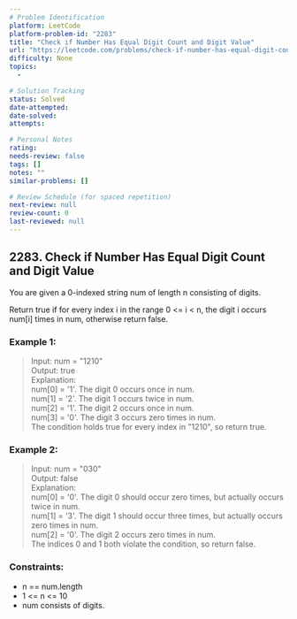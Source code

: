 ```yaml
---
# Problem Identification
platform: LeetCode
platform-problem-id: "2283"
title: "Check if Number Has Equal Digit Count and Digit Value"
url: "https://leetcode.com/problems/check-if-number-has-equal-digit-count-and-digit-value/"
difficulty: None
topics:
  -

# Solution Tracking
status: Solved
date-attempted:
date-solved:
attempts:

# Personal Notes
rating:
needs-review: false
tags: []
notes: ""
similar-problems: []

# Review Schedule (for spaced repetition)
next-review: null
review-count: 0
last-reviewed: null
---
```


## 2283. Check if Number Has Equal Digit Count and Digit Value
You are given a 0-indexed string num of length n consisting of digits.

Return true if for every index i in the range 0 <= i < n, the digit i occurs num[i] times in num, otherwise return false.

### Example 1:

> Input: num = "1210"<br/>
> Output: true<br/>
> Explanation:<br/>
> num[0] = '1'. The digit 0 occurs once in num.<br/>
> num[1] = '2'. The digit 1 occurs twice in num.<br/>
> num[2] = '1'. The digit 2 occurs once in num.<br/>
> num[3] = '0'. The digit 3 occurs zero times in num.<br/>
> The condition holds true for every index in "1210", so return true.

### Example 2:

> Input: num = "030"<br/>
> Output: false<br/>
> Explanation:<br/>
> num[0] = '0'. The digit 0 should occur zero times, but actually occurs twice in num.<br/>
> num[1] = '3'. The digit 1 should occur three times, but actually occurs zero times in num.<br/>
> num[2] = '0'. The digit 2 occurs zero times in num.<br/>
> The indices 0 and 1 both violate the condition, so return false.<br/>

### Constraints:

- n == num.length
- 1 <= n <= 10
- num consists of digits.